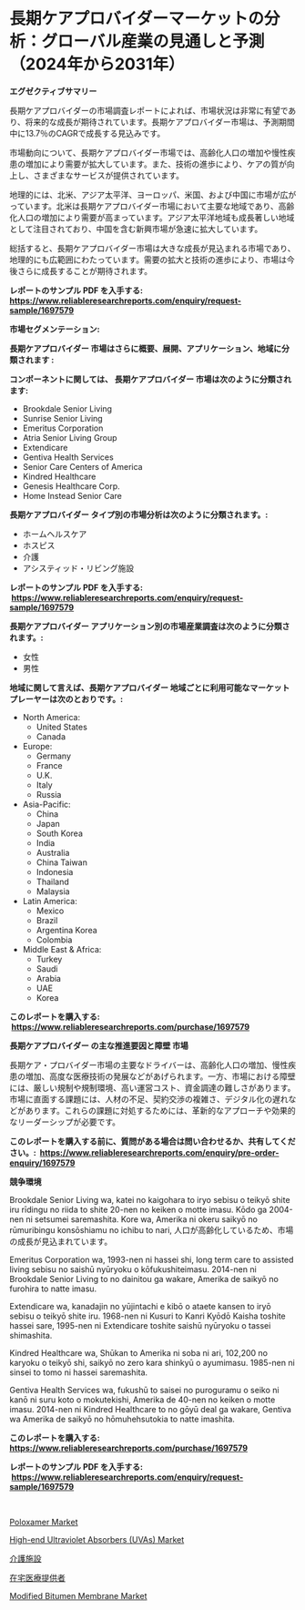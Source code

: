 <p><h1>長期ケアプロバイダーマーケットの分析：グローバル産業の見通しと予測（2024年から2031年）</h1></p><p><strong>エグゼクティブサマリー</strong></p>
<p><p>長期ケアプロバイダーの市場調査レポートによれば、市場状況は非常に有望であり、将来的な成長が期待されています。長期ケアプロバイダー市場は、予測期間中に13.7％のCAGRで成長する見込みです。</p><p>市場動向について、長期ケアプロバイダー市場では、高齢化人口の増加や慢性疾患の増加により需要が拡大しています。また、技術の進歩により、ケアの質が向上し、さまざまなサービスが提供されています。</p><p>地理的には、北米、アジア太平洋、ヨーロッパ、米国、および中国に市場が広がっています。北米は長期ケアプロバイダー市場において主要な地域であり、高齢化人口の増加により需要が高まっています。アジア太平洋地域も成長著しい地域として注目されており、中国を含む新興市場が急速に拡大しています。</p><p>総括すると、長期ケアプロバイダー市場は大きな成長が見込まれる市場であり、地理的にも広範囲にわたっています。需要の拡大と技術の進歩により、市場は今後さらに成長することが期待されます。</p></p>
<p><strong>レポートのサンプル PDF を入手する: <a href="https://www.reliableresearchreports.com/enquiry/request-sample/1697579">https://www.reliableresearchreports.com/enquiry/request-sample/1697579</a></strong></p>
<p><strong>市場セグメンテーション:</strong></p>
<p><strong> 長期ケアプロバイダー 市場はさらに概要、展開、アプリケーション、地域に分類されます :</strong></p>
<p><strong>コンポーネントに関しては、 長期ケアプロバイダー 市場は次のように分類されます: &nbsp;</strong></p>
<p><ul><li>Brookdale Senior Living</li><li>Sunrise Senior Living</li><li>Emeritus Corporation</li><li>Atria Senior Living Group</li><li>Extendicare</li><li>Gentiva Health Services</li><li>Senior Care Centers of America</li><li>Kindred Healthcare</li><li>Genesis Healthcare Corp.</li><li>Home Instead Senior Care</li></ul></p>
<p><strong> 長期ケアプロバイダー タイプ別の市場分析は次のように分類されます。:</strong></p>
<p><ul><li>ホームヘルスケア</li><li>ホスピス</li><li>介護</li><li>アシスティッド・リビング施設</li></ul></p>
<p><strong>レポートのサンプル PDF を入手する: &nbsp;<a href="https://www.reliableresearchreports.com/enquiry/request-sample/1697579">https://www.reliableresearchreports.com/enquiry/request-sample/1697579</a></strong></p>
<p><strong> 長期ケアプロバイダー アプリケーション別の市場産業調査は次のように分類されます。:</strong></p>
<p><ul><li>女性</li><li>男性</li></ul></p>
<p><strong>地域に関して言えば、長期ケアプロバイダー 地域ごとに利用可能なマーケットプレーヤーは次のとおりです。:</strong></p>
<p><ul>
    <li>
        North America:
        <ul>
            <li>United States</li>
            <li>Canada</li>
        </ul>
    </li>
    <li>
        Europe:
        <ul>
            <li>Germany</li>
            <li>France</li>
            <li>U.K.</li>
            <li>Italy</li>
            <li>Russia</li>
        </ul>
    </li>
    <li>
        Asia-Pacific:
        <ul>
            <li>China</li>
            <li>Japan</li>
            <li>South Korea</li>
            <li>India</li>
            <li>Australia</li>
            <li>China Taiwan</li>
            <li>Indonesia</li>
            <li>Thailand</li>
            <li>Malaysia</li>
        </ul>
    </li>
    <li>
        Latin America:
        <ul>
            <li>Mexico</li>
            <li>Brazil</li>
            <li>Argentina Korea</li>
            <li>Colombia</li>
        </ul>
    </li>
    <li>
        Middle East & Africa:
        <ul>
            <li>Turkey</li>
            <li>Saudi</li>
            <li>Arabia</li>
            <li>UAE</li>
            <li>Korea</li>
        </ul>
    </li>
    </ul></p>
<p><strong>このレポートを購入する: &nbsp;<a href="https://www.reliableresearchreports.com/purchase/1697579">https://www.reliableresearchreports.com/purchase/1697579</a></strong></p>
<p><strong>長期ケアプロバイダー の主な推進要因と障壁 市場</strong></p>
<p><p>長期ケア・プロバイダー市場の主要なドライバーは、高齢化人口の増加、慢性疾患の増加、高度な医療技術の発展などがあげられます。一方、市場における障壁には、厳しい規制や規制環境、高い運営コスト、資金調達の難しさがあります。市場に直面する課題には、人材の不足、契約交渉の複雑さ、デジタル化の遅れなどがあります。これらの課題に対処するためには、革新的なアプローチや効果的なリーダーシップが必要です。</p></p>
<p><strong>このレポートを購入する前に、質問がある場合は問い合わせるか、共有してください。:&nbsp; <a href="https://www.reliableresearchreports.com/enquiry/pre-order-enquiry/1697579">https://www.reliableresearchreports.com/enquiry/pre-order-enquiry/1697579</a></strong></p>
<p><strong>競争環境</strong></p>
<p><p>Brookdale Senior Living wa, katei no kaigohara to iryo sebisu o teikyō shite iru rīdingu no riida to shite 20-nen no keiken o motte imasu. Kōdo ga 2004-nen ni setsumei saremashita. Kore wa, Amerika ni okeru saikyō no rūmuribingu konsōshiamu no ichibu to nari, 人口が高齢化しているため、市場の成長が見込まれています。</p><p>Emeritus Corporation wa, 1993-nen ni hassei shi, long term care to assisted living sebisu no saishū nyūryoku o kōfukushiteimasu. 2014-nen ni Brookdale Senior Living to no dainitou ga wakare, Amerika de saikyō no furohira to natte imasu.</p><p>Extendicare wa, kanadajin no yūjintachi e kibō o ataete kansen to iryō sebisu o teikyō shite iru. 1968-nen ni Kusuri to Kanri Kyōdō Kaisha toshite hassei sare, 1995-nen ni Extendicare toshite saishū nyūryoku o tassei shimashita.</p><p>Kindred Healthcare wa, Shūkan to Amerika ni soba ni ari, 102,200 no karyoku o teikyō shi, saikyō no zero kara shinkyū o ayumimasu. 1985-nen ni sinsei to tomo ni hassei saremashita.</p><p>Gentiva Health Services wa, fukushū to saisei no puroguramu o seiko ni kanō ni suru koto o mokutekishi, Amerika de 40-nen no keiken o motte imasu. 2014-nen ni Kindred Healthcare to no gōyū deal ga wakare, Gentiva wa Amerika de saikyō no hōmuhehsutokia to natte imashita.</p></p>
<p><strong>このレポートを購入する: &nbsp; <a href="https://www.reliableresearchreports.com/purchase/1697579">https://www.reliableresearchreports.com/purchase/1697579</a></strong></p>
<p><strong>レポートのサンプル PDF を入手する: &nbsp;<a href="https://www.reliableresearchreports.com/enquiry/request-sample/1697579">https://www.reliableresearchreports.com/enquiry/request-sample/1697579</a></strong><strong></strong></p>
<p>&nbsp;</p>
<p><p><a href="https://github.com/provorikovar/Market-Research-Report-List-3/blob/main/poloxamer-market.md">Poloxamer Market</a></p><p><a href="https://issuu.com/reportprime-2/docs/high-end-ultraviolet-absorbers-uvas-market-size-20">High-end Ultraviolet Absorbers (UVAs) Market</a></p><p><a href="https://github.com/cbigkbh02719/Market-Research-Report-List-1/blob/main/5050113193333.md">介護施設</a></p><p><a href="https://github.com/mreklxf44233/Market-Research-Report-List-1/blob/main/2414743193332.md">在宅医療提供者</a></p><p><a href="https://github.com/CliffMedina6/Market-Research-Report-List-3/blob/main/modified-bitumen-membrane-market.md">Modified Bitumen Membrane Market</a></p></p>